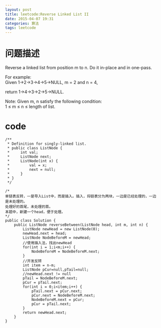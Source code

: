 ```yaml
---
layout: post
title: leetcode:Reverse Linked List II
date: 2015-04-07 19:31
categories: 算法
tags: leetcode
---
```


# 问题描述

Reverse a linked list from position m to n. Do it in-place and in one-pass.

For example:  
Given 1->2->3->4->5->NULL, m = 2 and n = 4,

return 1->4->3->2->5->NULL.

Note:
Given m, n satisfy the following condition:  
1 ≤ m ≤ n ≤ length of list.

# code

```
/**
 * Definition for singly-linked list.
 * public class ListNode {
 *     int val;
 *     ListNode next;
 *     ListNode(int x) {
 *         val = x;
 *         next = null;
 *     }
 * }
 */
 
/*
单链表反转，一是导入List中，而是插入。插入，将链表分为两块，一边是已经处理的，一边是未处理的。
处理好的首尾，未处理的首。
本题中，新建一个head，便于处理。
*/
public class Solution {
    public ListNode reverseBetween(ListNode head, int m, int n) {
        ListNode newHead = new ListNode(0);
        newHead.next = head;
        ListNode NodeBeforeM = newHead;
        //使用插入法，找出newHead
        for(int i = 1;i<m;i++) {
        	NodeBeforeM = NodeBeforeM.next;
        }
        //开发反转
        int item = n-m;
        ListNode pCur=null,pTail=null;
        //newHead.next != null
        pTail = NodeBeforeM.next;
        pCur = pTail.next;
        for(int i = 0;i<item;i++) {
            pTail.next = pCur.next;
            pCur.next = NodeBeforeM.next;
            NodeBeforeM.next = pCur;
            pCur = pTail.next;
        }
        return newHead.next;
    }
}
```